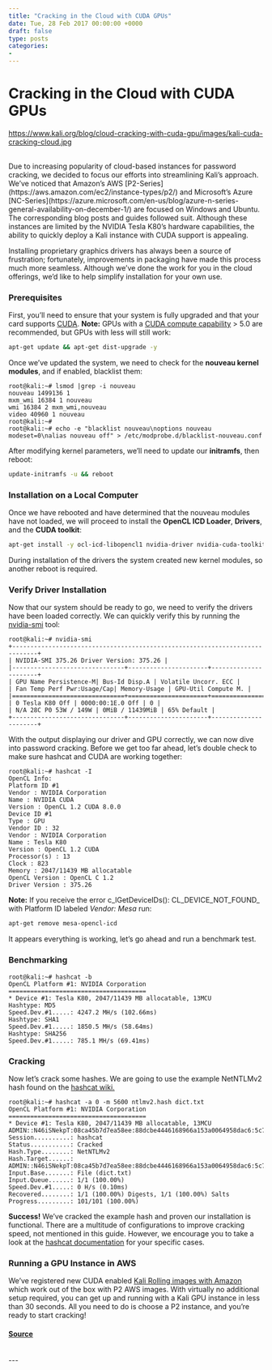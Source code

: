 ```yaml
---
title: "Cracking in the Cloud with CUDA GPUs"
date: Tue, 28 Feb 2017 00:00:00 +0000
draft: false
type: posts
categories: 
- 
---
```

# Cracking in the Cloud with CUDA GPUs
https://www.kali.org/blog/cloud-cracking-with-cuda-gpu/images/kali-cuda-cracking-cloud.jpg
<br/>

<br/>
Due to increasing popularity of cloud-based instances for password cracking, we decided to focus our efforts into streamlining Kali’s approach. We’ve noticed that Amazon’s AWS [P2-Series](https://aws.amazon.com/ec2/instance-types/p2/) and Microsoft’s Azure [NC-Series](https://azure.microsoft.com/en-us/blog/azure-n-series-general-availability-on-december-1/) are focused on Windows and Ubuntu. The corresponding blog posts and guides followed suit. Although these instances are limited by the NVIDIA Tesla K80’s hardware capabilities, the ability to quickly deploy a Kali instance with CUDA support is appealing.

Installing proprietary graphics drivers has always been a source of frustration; fortunately, improvements in packaging have made this process much more seamless. Although we’ve done the work for you in the cloud offerings, we’d like to help simplify installation for your own use.

### Prerequisites

First, you’ll need to ensure that your system is fully upgraded and that your card supports [CUDA](https://developer.nvidia.com/cuda-gpus). **Note:** GPUs with a [CUDA compute capability](https://developer.nvidia.com/cuda-gpus) > 5.0 are recommended, but GPUs with less will still work:

```sh
apt-get update && apt-get dist-upgrade -y
```

Once we’ve updated the system, we need to check for the **nouveau kernel modules**, and if enabled, blacklist them:

```console
root@kali:~# lsmod |grep -i nouveau
nouveau 1499136 1
mxm_wmi 16384 1 nouveau
wmi 16384 2 mxm_wmi,nouveau
video 40960 1 nouveau
root@kali:~#
root@kali:~# echo -e "blacklist nouveau\noptions nouveau modeset=0\nalias nouveau off" > /etc/modprobe.d/blacklist-nouveau.conf
```

After modifying kernel parameters, we’ll need to update our **initramfs**, then reboot:

```sh
update-initramfs -u && reboot
```

### Installation on a Local Computer

Once we have rebooted and have determined that the nouveau modules have not loaded, we will proceed to install the **OpenCL ICD Loader**, **Drivers**, and the **CUDA toolkit**:

```sh
apt-get install -y ocl-icd-libopencl1 nvidia-driver nvidia-cuda-toolkit
```

During installation of the drivers the system created new kernel modules, so another reboot is required.

### Verify Driver Installation

Now that our system should be ready to go, we need to verify the drivers have been loaded correctly. We can quickly verify this by running the [nvidia-smi](https://developer.nvidia.com/nvidia-system-management-interface) tool:

```console
root@kali:~# nvidia-smi
+-----------------------------------------------------------------------------+
| NVIDIA-SMI 375.26 Driver Version: 375.26 |
|-------------------------------+----------------------+----------------------+
| GPU Name Persistence-M| Bus-Id Disp.A | Volatile Uncorr. ECC |
| Fan Temp Perf Pwr:Usage/Cap| Memory-Usage | GPU-Util Compute M. |
|===============================+======================+======================|
| 0 Tesla K80 Off | 0000:00:1E.0 Off | 0 |
| N/A 28C P0 53W / 149W | 0MiB / 11439MiB | 65% Default |
+-------------------------------+----------------------+----------------------+
```

With the output displaying our driver and GPU correctly, we can now dive into password cracking. Before we get too far ahead, let’s double check to make sure hashcat and CUDA are working together:

```console
root@kali:~# hashcat -I
OpenCL Info:
Platform ID #1
Vendor : NVIDIA Corporation
Name : NVIDIA CUDA
Version : OpenCL 1.2 CUDA 8.0.0
Device ID #1
Type : GPU
Vendor ID : 32
Vendor : NVIDIA Corporation
Name : Tesla K80
Version : OpenCL 1.2 CUDA
Processor(s) : 13
Clock : 823
Memory : 2047/11439 MB allocatable
OpenCL Version : OpenCL C 1.2
Driver Version : 375.26
```

**Note:** If you receive the error c\_lGetDeviceIDs(): CL\_DEVICE\_NOT\_FOUND\_ with Platform ID labeled _Vendor: Mesa_ run:

```sh
apt-get remove mesa-opencl-icd
```

It appears everything is working, let’s go ahead and run a benchmark test.

### Benchmarking

```console
root@kali:~# hashcat -b
OpenCL Platform #1: NVIDIA Corporation
======================================
* Device #1: Tesla K80, 2047/11439 MB allocatable, 13MCU
Hashtype: MD5
Speed.Dev.#1.....: 4247.2 MH/s (102.66ms)
Hashtype: SHA1
Speed.Dev.#1.....: 1850.5 MH/s (58.64ms)
Hashtype: SHA256
Speed.Dev.#1.....: 785.1 MH/s (69.41ms)
```

### Cracking

Now let’s crack some hashes. We are going to use the example NetNTLMv2 hash found on the [hashcat wiki.](https://hashcat.net/wiki/doku.php?id=example_hashes)

```console
root@kali:~# hashcat -a 0 -m 5600 ntlmv2.hash dict.txt
OpenCL Platform #1: NVIDIA Corporation
======================================
* Device #1: Tesla K80, 2047/11439 MB allocatable, 13MCU
ADMIN::N46iSNekpT:08ca45b7d7ea58ee:88dcbe4446168966a153a0064958dac6:5c7830315c7830310000000000000b45c67103d07d7b95acd12ffa11230e0000000052920b85f78d013c31cdb3b92f5d765c783030:hashcat
Session..........: hashcat
Status...........: Cracked
Hash.Type........: NetNTLMv2
Hash.Target......: ADMIN::N46iSNekpT:08ca45b7d7ea58ee:88dcbe4446168966a153a0064958dac6:5c7830315c7830310000000000000b45c67103d07d7b95acd12ffa11230e0000000052920b85f78d013c31cdb3b92f5d765c783030
Input.Base.......: File (dict.txt)
Input.Queue......: 1/1 (100.00%)
Speed.Dev.#1.....: 0 H/s (0.10ms)
Recovered........: 1/1 (100.00%) Digests, 1/1 (100.00%) Salts
Progress.........: 101/101 (100.00%)
```

**Success!** We’ve cracked the example hash and proven our installation is functional. There are a multitude of configurations to improve cracking speed, not mentioned in this guide. However, we encourage you to take a look at the [hashcat documentation](https://hashcat.net/wiki/) for your specific cases.

### Running a GPU Instance in AWS

We’ve registered new CUDA enabled [Kali Rolling images with Amazon](https://aws.amazon.com/marketplace/pp/B08LL91KKB) which work out of the box with P2 AWS images. With virtually no additional setup required, you can get up and running with a Kali GPU instance in less than 30 seconds. All you need to do is choose a P2 instance, and you’re ready to start cracking!

#### [Source](https://www.kali.org/blog/cloud-cracking-with-cuda-gpu/)

<br/>
---
